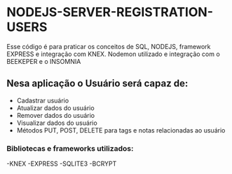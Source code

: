 # NODEJS-SERVER-REGISTRATION-USERS
Esse código é para praticar os conceitos de SQL, NODEJS, framework EXPRESS e integração com KNEX. Nodemon utilizado e integração com o BEEKEPER e o INSOMNIA

## Nesa aplicação o Usuário será capaz de: 
- Cadastrar usuário 
- Atualizar dados do usuário 
- Remover dados do usuário 
- Visualizar dados do usuário 
- Métodos PUT, POST, DELETE para tags e notas relacionadas ao usuário  

### Bibliotecas e frameworks utilizados: 
-KNEX
-EXPRESS
-SQLITE3
-BCRYPT